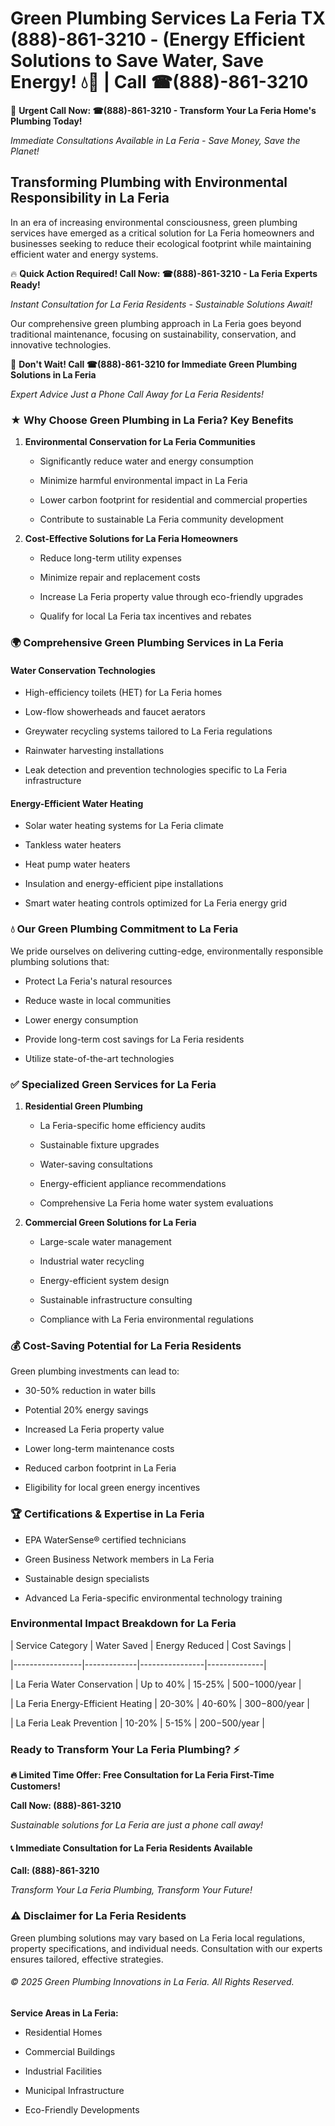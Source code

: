 # Green Plumbing Services La Feria TX (888)-861-3210 - (Energy Efficient Solutions to Save Water, Save Energy! 💧🌿 | Call ☎(888)-861-3210

🚨 **Urgent Call Now: ☎(888)-861-3210 - Transform Your La Feria Home's Plumbing Today!**
*Immediate Consultations Available in La Feria - Save Money, Save the Planet!*

## Transforming Plumbing with Environmental Responsibility in La Feria

In an era of increasing environmental consciousness, green plumbing services have emerged as a critical solution for La Feria homeowners and businesses seeking to reduce their ecological footprint while maintaining efficient water and energy systems. 

🔥 **Quick Action Required! Call Now: ☎(888)-861-3210 - La Feria Experts Ready!**
*Instant Consultation for La Feria Residents - Sustainable Solutions Await!*

Our comprehensive green plumbing approach in La Feria goes beyond traditional maintenance, focusing on sustainability, conservation, and innovative technologies.

🚨 **Don't Wait! Call ☎(888)-861-3210 for Immediate Green Plumbing Solutions in La Feria**
*Expert Advice Just a Phone Call Away for La Feria Residents!*

### ★ Why Choose Green Plumbing in La Feria? Key Benefits

1. **Environmental Conservation for La Feria Communities** 
   - Significantly reduce water and energy consumption
   - Minimize harmful environmental impact in La Feria
   - Lower carbon footprint for residential and commercial properties
   - Contribute to sustainable La Feria community development

2. **Cost-Effective Solutions for La Feria Homeowners** 
   - Reduce long-term utility expenses
   - Minimize repair and replacement costs
   - Increase La Feria property value through eco-friendly upgrades
   - Qualify for local La Feria tax incentives and rebates

### 🌍 Comprehensive Green Plumbing Services in La Feria

#### Water Conservation Technologies
- High-efficiency toilets (HET) for La Feria homes
- Low-flow showerheads and faucet aerators
- Greywater recycling systems tailored to La Feria regulations
- Rainwater harvesting installations
- Leak detection and prevention technologies specific to La Feria infrastructure

#### Energy-Efficient Water Heating
- Solar water heating systems for La Feria climate
- Tankless water heaters
- Heat pump water heaters
- Insulation and energy-efficient pipe installations
- Smart water heating controls optimized for La Feria energy grid

### 💧 Our Green Plumbing Commitment to La Feria

We pride ourselves on delivering cutting-edge, environmentally responsible plumbing solutions that:
- Protect La Feria's natural resources
- Reduce waste in local communities
- Lower energy consumption
- Provide long-term cost savings for La Feria residents
- Utilize state-of-the-art technologies

### ✅ Specialized Green Services for La Feria

1. **Residential Green Plumbing**
   - La Feria-specific home efficiency audits
   - Sustainable fixture upgrades
   - Water-saving consultations
   - Energy-efficient appliance recommendations
   - Comprehensive La Feria home water system evaluations

2. **Commercial Green Solutions for La Feria**
   - Large-scale water management
   - Industrial water recycling
   - Energy-efficient system design
   - Sustainable infrastructure consulting
   - Compliance with La Feria environmental regulations

### 💰 Cost-Saving Potential for La Feria Residents

Green plumbing investments can lead to:
- 30-50% reduction in water bills
- Potential 20% energy savings
- Increased La Feria property value
- Lower long-term maintenance costs
- Reduced carbon footprint in La Feria
- Eligibility for local green energy incentives

### 🏆 Certifications & Expertise in La Feria

- EPA WaterSense® certified technicians
- Green Business Network members in La Feria
- Sustainable design specialists
- Advanced La Feria-specific environmental technology training

### Environmental Impact Breakdown for La Feria

| Service Category | Water Saved | Energy Reduced | Cost Savings |
|-----------------|-------------|----------------|--------------|
| La Feria Water Conservation | Up to 40% | 15-25% | $500-$1000/year |
| La Feria Energy-Efficient Heating | 20-30% | 40-60% | $300-$800/year |
| La Feria Leak Prevention | 10-20% | 5-15% | $200-$500/year |

### Ready to Transform Your La Feria Plumbing? ⚡

**🔥 Limited Time Offer: Free Consultation for La Feria First-Time Customers!**

**Call Now: (888)-861-3210**
*Sustainable solutions for La Feria are just a phone call away!*

#### 📞 Immediate Consultation for La Feria Residents Available

**Call: (888)-861-3210**
*Transform Your La Feria Plumbing, Transform Your Future!*

### ⚠️ Disclaimer for La Feria Residents

Green plumbing solutions may vary based on La Feria local regulations, property specifications, and individual needs. Consultation with our experts ensures tailored, effective strategies.

###### © 2025 Green Plumbing Innovations in La Feria. All Rights Reserved.

**Service Areas in La Feria:** 
- Residential Homes
- Commercial Buildings
- Industrial Facilities
- Municipal Infrastructure
- Eco-Friendly Developments